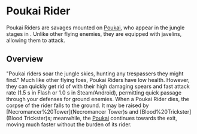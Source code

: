 # Poukai Rider

Poukai Riders are savages mounted on [Poukai](Poukai), who appear in the jungle stages in . Unlike other flying enemies, they are equipped with javelins, allowing them to attack.
## Overview

"Poukai riders soar the jungle skies, hunting any trespassers they might find."
Much like other flying foes, Poukai Riders have low health. However, they can quickly get rid of with their high damaging spears and fast attack rate (1.5 s in Flash or 1.0 s in Steam/Android), permitting quick passage through your defenses for ground enemies.
When a Poukai Rider dies, the corpse of the rider falls to the ground. It may be raised by [Necromancer%20Tower](Necromancer Tower)s and [Blood%20Trickster](Blood Trickster)s; meanwhile, the [Poukai](Poukai) continues towards the exit, moving much faster without the burden of its rider.
